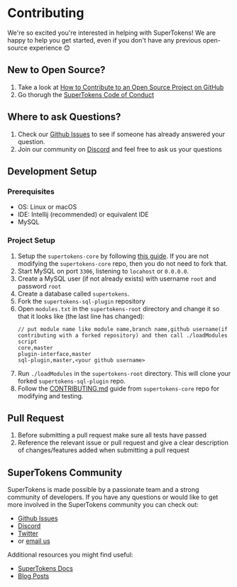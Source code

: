 
# Contributing

We're so excited you're interested in helping with SuperTokens! We are happy to help you get started, even if you don't have any previous open-source experience :blush:

## New to Open Source?
1. Take a look at [How to Contribute to an Open Source Project on GitHub](https://egghead.io/courses/how-to-contribute-to-an-open-source-project-on-github)
2. Go thorugh the [SuperTokens Code of Conduct](https://github.com/supertokens/supertokens-sql-plugin/blob/master/CODE_OF_CONDUCT.md)

## Where to ask Questions?
1. Check our [Github Issues](https://github.com/supertokens/supertokens-sql-plugin/issues) to see if someone has already answered your question.
2. Join our community on [Discord](https://supertokens.io/discord) and feel free to ask us your questions


## Development Setup
### Prerequisites
- OS: Linux or macOS
- IDE: Intellij (recommended) or equivalent IDE
- MySQL

### Project Setup
1. Setup the `supertokens-core` by following [this guide](https://github.com/supertokens/supertokens-core/blob/master/CONTRIBUTING.md#development-setup). If you are not modifying the `supertokens-core` repo, then you do not need to fork that.
2. Start MySQL on port `3306`, listening to `locahost` or `0.0.0.0`.
3. Create a MySQL user (if not already exists) with username `root` and password `root`
4. Create a database called `supertokens`.
5. Fork the `supertokens-sql-plugin` repository
6. Open `modules.txt` in the `supertokens-root` directory and change it so that it looks like (the last line has changed):
   ```
   // put module name like module name,branch name,github username(if contributing with a forked repository) and then call ./loadModules script        
   core,master
   plugin-interface,master
   sql-plugin,master,<your github username>
   ```
7. Run `./loadModules` in the `supertokens-root` directory. This will clone your forked `supertokens-sql-plugin` repo.
8. Follow the [CONTRIBUTING.md](https://github.com/supertokens/supertokens-core/blob/master/CONTRIBUTING.md#modifying-code) guide from `supertokens-core` repo for modifying and testing.

## Pull Request
1. Before submitting a pull request make sure all tests have passed
2. Reference the relevant issue or pull request and give a clear description of changes/features added when submitting a pull request

## SuperTokens Community
SuperTokens is made possible by a passionate team and a strong community of developers. If you have any questions or would like to get more involved in the SuperTokens community you can check out:
  - [Github Issues](https://github.com/supertokens/supertokens-sql-plugin/issues)
  - [Discord](https://supertokens.io/discord)
  - [Twitter](https://twitter.com/supertokensio)
  - or [email us](mailto:team@supertokens.io)
  
Additional resources you might find useful:
  - [SuperTokens Docs](https://supertokens.io/docs/community/getting-started/installation)
  - [Blog Posts](https://supertokens.io/blog/)
